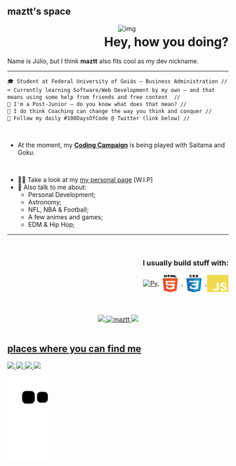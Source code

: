 ## maztt's space

<img align="right" alt="img" src="https://i.pinimg.com/originals/fe/0e/58/fe0e58e6c46996f8b55b1e49c492de0b.jpg" width="50%" height="auto" />

<h1 align="right">Hey, how you doing?</h1>
<p>Name is Júlio, but I think <strong>maztt</strong> also fits cool as my dev nickname.</p>
<hr>

    🎓 Student at Federal University of Goiás – Business Administration //
    ⌨️ Currently learning Software/Web Development by my own – and that means using some help from friends and free content  //
    🧩 I'm a Post-Junior – do you know what does that mean? //
    🧠 I do think Coaching can change the way you think and conquer //
    📅 Follow my daily #100DaysOfCode @ Twitter (link below) //



<br>


- At the moment, my <strong>[Coding Campaign](https://maztt.github.io/coding-campaign/)</strong> is being played with Saitama and Goku.

<br>



- 👨‍💻 Take a look at my [my personal page](https://maztt.github.io/personal-page/) [W.I.P]
- 🤝 Also talk to me about:
  - Personal Development;
  - Astronomy;
  - NFL, NBA & Football;
  - A few animes and games;
  - EDM & Hip Hop;
 
<hr>
<div align="right" style="display: inline_block"><br>
 <h3 align="right">I usually build stuff with:</h3>
  <a href="https://www.python.org" target="_blank" rel="noreferrer">
  <img align="center" alt="Py" height="40" width="50" src="https://cdn.jsdelivr.net/gh/devicons/devicon/icons/python/python-original.svg">
  </a>
  <a href="https://www.w3.org/html/" target="_blank" rel="noreferrer">
  <img align="center" alt="HTML" height="40" width="50" src="https://raw.githubusercontent.com/devicons/devicon/master/icons/html5/html5-original-wordmark.svg">
  </a>
  <a href="https://www.w3schools.com/css/" target="_blank" rel="noreferrer">
  <img align="center" alt="CSS" height="40" width="50" src="https://raw.githubusercontent.com/devicons/devicon/master/icons/css3/css3-original-wordmark.svg">
  </a>
  <a href="https://developer.mozilla.org/en-US/docs/Web/JavaScript" target="_blank" rel="noreferrer">
  <img align="center" alt="Js" height="40" width="50" src="https://raw.githubusercontent.com/devicons/devicon/master/icons/javascript/javascript-plain.svg">
  </a>
</div>

<br>
<br>
<br>

 <div style="display: block" align="center">
  <a href="https://github.com/maztt">
  <img height="130em" src="https://github-readme-stats.vercel.app/api?username=maztt&show_icons=true&theme=codeSTACKr&include_all_commits=true&count_private=true"/>
  <img height="130em" src="https://github-readme-streak-stats.herokuapp.com/?user=maztt&theme=dark" alt="maztt" />
  <img height="130em" src="https://github-readme-stats.vercel.app/api/top-langs/?username=maztt&layout=compact&langs_count=6&theme=codeSTACKr"/>  
</div>
 

 
  
  
 
 
 
  
 <br>
 
 ## places where you can find me
 
<div>
  <a href="https://twitter.com/_maztt" target="_blank">
   <img src="https://img.shields.io/badge/-Twitter-%230077B5?style=for-the-badge&logo=twitter&logoColor=white" target="_blank">
  </a>
  <a href="https://instagram.com/juliomaztt" target="_blank">
   <img src="https://img.shields.io/badge/-Instagram-%23E4405F?style=for-the-badge&logo=instagram&logoColor=white" target="_blank">
  </a>
  <a href = "mailto:juliomazotti@gmail.com">
  <img src="https://img.shields.io/badge/-Gmail-%23333?style=for-the-badge&logo=gmail&logoColor=white" target="_blank">
  </a>
  <a href="https://www.linkedin.com/in/juliomasson" target="_blank">
  <img src="https://img.shields.io/badge/-LinkedIn-%230077B5?style=for-the-badge&logo=linkedin&logoColor=white" target="_blank">
  </a> 
 
  ![Snake animation](https://github.com/maztt/maztt/blob/output/github-contribution-grid-snake.svg)

</div>

